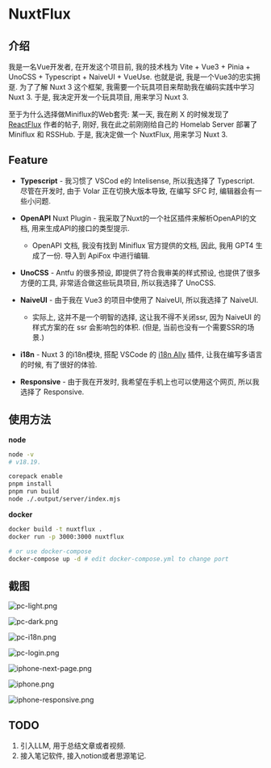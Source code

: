 # NuxtFlux

## 介绍

我是一名Vue开发者, 在开发这个项目前, 我的技术栈为 Vite + Vue3 + Pinia + UnoCSS + Typescript + NaiveUI + VueUse. 也就是说, 我是一个Vue3的忠实拥趸. 为了了解 Nuxt 3 这个框架, 我需要一个玩具项目来帮助我在编码实践中学习 Nuxt 3. 于是, 我决定开发一个玩具项目, 用来学习 Nuxt 3.

至于为什么选择做Miniflux的Web套壳: 某一天, 我在刷 X 的时候发现了 [ReactFlux](https://github.com/electh/ReactFlux) 作者的帖子, 刚好, 我在此之前刚刚给自己的 Homelab Server 部署了 Miniflux 和 RSSHub. 于是, 我决定做一个 NuxtFlux, 用来学习 Nuxt 3.

## Feature

- **Typescript** - 我习惯了 VSCod e的 Intelisense, 所以我选择了 Typescript. 尽管在开发时, 由于 Volar 正在切换大版本导致, 在编写 SFC 时, 编辑器会有一些小问题.

- **OpenAPI** Nuxt Plugin - 我采取了Nuxt的一个社区插件来解析OpenAPI的文档, 用来生成API的接口的类型提示.

  - OpenAPI 文档, 我没有找到 Miniflux 官方提供的文档, 因此, 我用 GPT4 生成了一份. 导入到 ApiFox 中进行编辑.

- **UnoCSS** - Antfu 的很多预设, 即提供了符合我审美的样式预设, 也提供了很多方便的工具, 非常适合做这些玩具项目, 所以我选择了 UnoCSS.

- **NaiveUI** - 由于我在 Vue3 的项目中使用了 NaiveUI, 所以我选择了 NaiveUI.

  - 实际上, 这并不是一个明智的选择, 这让我不得不关闭ssr, 因为 NaiveUI 的样式方案的在 ssr 会影响包的体积. (但是, 当前也没有一个需要SSR的场景.)

- **i18n** - Nuxt 3 的i18n模块, 搭配 VSCode 的 [i18n Ally](https://github.com/lokalise/i18n-ally) 插件, 让我在编写多语言的时候, 有了很好的体验.

- **Responsive** - 由于我在开发时, 我希望在手机上也可以使用这个网页, 所以我选择了 Responsive.

## 使用方法

**node**

```bash
node -v
# v18.19.

corepack enable
pnpm install
pnpm run build
node ./.output/server/index.mjs
```

**docker**

```bash
docker build -t nuxtflux .
docker run -p 3000:3000 nuxtflux

# or use docker-compose
docker-compose up -d # edit docker-compose.yml to change port
```

## 截图

<div style="max-width: 80ch; margin: 1rem auto">

![pc-light.png](./screenshots/pc-light.png)

![pc-dark.png](./screenshots/pc-dark.png)

![pc-i18n.png](./screenshots/pc-i18n.png)

![pc-login.png](./screenshots/pc-login.png)

![iphone-next-page.png](./screenshots/iphone-next-page.png)

![iphone.png](./screenshots/iphone.png)

![iphone-responsive.png](./screenshots/iphone-responsive.png)

</div>

## TODO

1. 引入LLM, 用于总结文章或者视频.
2. 接入笔记软件, 接入notion或者思源笔记.
